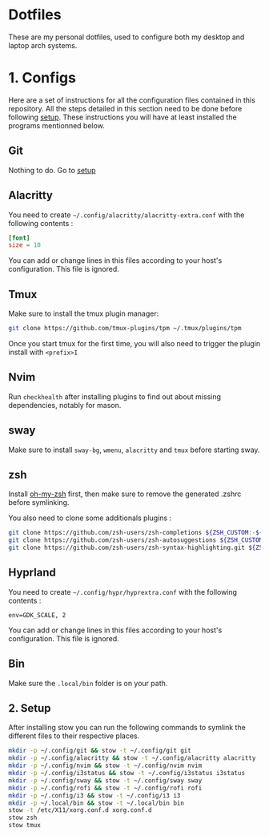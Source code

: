# Dotfiles

These are my personal dotfiles, used to configure both my desktop and laptop arch systems.

# 1. Configs

Here are a set of instructions for all the configuration files contained in this repository. All the steps detailed in this section need to be done before following [setup](#2-setup). These instructions you will have at least installed the programs mentionned below.

## Git

Nothing to do. Go to [setup](#2-setup)

## Alacritty

You need to create `~/.config/alacritty/alacritty-extra.conf` with the following contents :

```toml
[font]
size = 10
```

You can add or change lines in this files according to your host's configuration. This file is ignored.

## Tmux

Make sure to install the tmux plugin manager:

```bash
git clone https://github.com/tmux-plugins/tpm ~/.tmux/plugins/tpm
```

Once you start tmux for the first time, you will also need to trigger the plugin install with `<prefix>I`

## Nvim

Run `checkhealth` after installing plugins to find out about missing dependencies, notably for mason.

## sway

Make sure to install `sway-bg`, `wmenu`, `alacritty` and `tmux` before starting sway.

## zsh

Install [oh-my-zsh](https://ohmyz.sh/#install) first, then make sure to remove the generated .zshrc before symlinking.

You also need to clone some additionals plugins :

```bash
git clone https://github.com/zsh-users/zsh-completions ${ZSH_CUSTOM:-${ZSH:-~/.oh-my-zsh}/custom}/plugins/zsh-completions
git clone https://github.com/zsh-users/zsh-autosuggestions ${ZSH_CUSTOM:-~/.oh-my-zsh/custom}/plugins/zsh-autosuggestions
git clone https://github.com/zsh-users/zsh-syntax-highlighting.git ${ZSH_CUSTOM:-~/.oh-my-zsh/custom}/plugins/zsh-syntax-highlighting
```

## Hyprland

You need to create `~/.config/hypr/hyprextra.conf` with the following contents :

```
env=GDK_SCALE, 2
```

You can add or change lines in this files according to your host's configuration. This file is ignored.

## Bin

Make sure the `.local/bin` folder is on your path.

## 2. Setup

After installing stow you can run the following commands to symlink the different files to their respective places.

```bash
mkdir -p ~/.config/git && stow -t ~/.config/git git
mkdir -p ~/.config/alacritty && stow -t ~/.config/alacritty alacritty
mkdir -p ~/.config/nvim && stow -t ~/.config/nvim nvim
mkdir -p ~/.config/i3status && stow -t ~/.config/i3status i3status
mkdir -p ~/.config/sway && stow -t ~/.config/sway sway
mkdir -p ~/.config/rofi && stow -t ~/.config/rofi rofi
mkdir -p ~/.config/i3 && stow -t ~/.config/i3 i3
mkdir -p ~/.local/bin && stow -t ~/.local/bin bin
stow -t /etc/X11/xorg.conf.d xorg.conf.d
stow zsh
stow tmux
```
